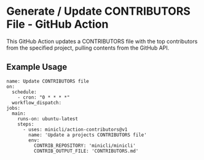 # Generate / Update CONTRIBUTORS File - GitHub Action

This GitHub Action updates a CONTRIBUTORS file with the top contributors from the specified project, pulling contents from the GitHub API.

## Example Usage

```
name: Update CONTRIBUTORS file
on:
  schedule:
    - cron: "0 * * * *"
  workflow_dispatch:
jobs:
  main:
    runs-on: ubuntu-latest
    steps:
      - uses: minicli/action-contributors@v1
        name: 'Update a projects CONTRIBUTORS file'
        env:
          CONTRIB_REPOSITORY: 'minicli/minicli'
          CONTRIB_OUTPUT_FILE: 'CONTRIBUTORS.md'
```

